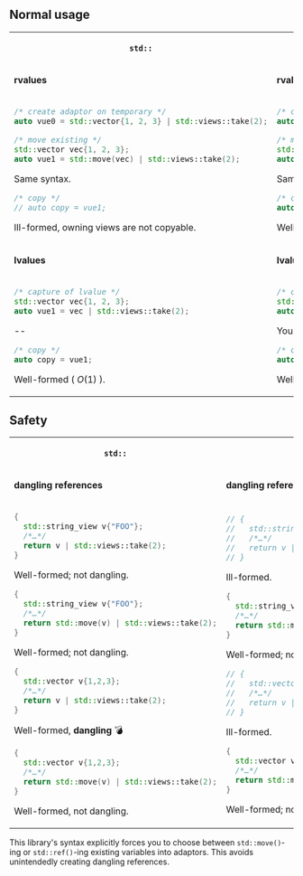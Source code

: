 ## Normal usage


<table>
<tr>
<th>

`std::`

</th>
<th>

`radr::`

</th>
</tr>
<tr>

<td>

**rvalues**

</td>
<td>

**rvalues**

</td>
</tr>
<tr>

<td>

```cpp
/* create adaptor on temporary */
auto vue0 = std::vector{1, 2, 3} | std::views::take(2);

/* move existing */
std::vector vec{1, 2, 3};
auto vue1 = std::move(vec) | std::views::take(2);
```

Same syntax.

```cpp
/* copy */
// auto copy = vue1;
```

Ill-formed, owning views are not copyable.

</td>

<td>

```cpp
/* create adaptor on temporary */
auto rad0 = std::vector{1, 2, 3} | radr::take(2);

/* move existing */
std::vector vec{1, 2, 3};
auto rad1 = std::move(vec) | radr::take(2);
```

Same syntax.

```cpp
/* copy */
auto copy = rad1;
```

Well-formed; our owning adaptors are ( $O(n)$ ).

</td>
</tr>

<tr>
<td>

**lvalues**

</td>
<td>

**lvalues**

</td>
</tr>

<tr>

<td>

```cpp
/* capture of lvalue */
std::vector vec{1, 2, 3};
auto vue1 = vec | std::views::take(2);
```

--

```cpp
/* copy */
auto copy = vue1;
```

Well-formed ( $O(1)$ ).
</td>


<td>

```cpp
/* capture of lvalue */
std::vector vec{1, 2, 3};
auto rad2 = std::ref(vec) | radr::take(2);
```

You need to use `std::ref()` here!

```cpp
/* copy */
auto copy = rad1;
```

Well-formed ( $O(1)$ ).
</td>
</tr>
</table>


## Safety

<table>
<tr>
<th>

`std::`

</th>
<th>

`radr::`

</th>
</tr>
<tr>
<td>

**dangling references**

</td>
<td>

**dangling references**

</td>
</tr>

<tr>

<td>

```cpp
{
  std::string_view v{"FOO"};
  /*…*/
  return v | std::views::take(2);
}
```

Well-formed; not dangling.

```cpp
{
  std::string_view v{"FOO"};
  /*…*/
  return std::move(v) | std::views::take(2);
}
```

Well-formed; not dangling.

```cpp
{
  std::vector v{1,2,3};
  /*…*/
  return v | std::views::take(2);
}
```

Well-formed, **dangling** 💣

```cpp
{
  std::vector v{1,2,3};
  /*…*/
  return std::move(v) | std::views::take(2);
}
```

Well-formed, not dangling.
</td>

<td>

```cpp
// {
//   std::string_view v{"FOO"};
//   /*…*/
//   return v | radr::take(2);
// }
```

Ill-formed.

```cpp
{
  std::string_view v{"FOO"};
  /*…*/
  return std::move(v) | radr::take(2);
}
```

Well-formed; not dangling.

```cpp
// {
//   std::vector v{1,2,3};
//   /*…*/
//   return v | std::views::take(2);
// }
```

Ill-formed.


```cpp
{
  std::vector v{1,2,3};
  /*…*/
  return std::move(v) | std::views::take(2);
}
```

Well-formed; not dangling.
</td>

</tr>
</table>

This library's syntax explicitly forces you to choose between `std::move()`-ing or `std::ref()`-ing existing variables
into adaptors. This avoids unintendedly creating dangling references.
